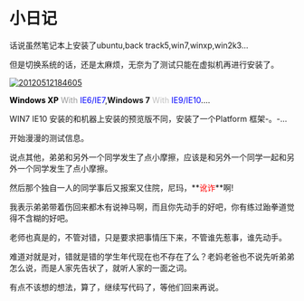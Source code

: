 # 小日记

话说虽然笔记本上安装了ubuntu,back track5,win7,winxp,win2k3...

但是切换系统的话，还是太麻烦，无奈为了测试只能在虚拟机再进行安装了。 

[![20120512184605](https://attachment.soulteary.com/2012/05/13/20120512184605.jpg "20120512184605")](https://attachment.soulteary.com/2012/05/13/20120512184605.jpg) 

<span style="color: #000000;">**Windows XP** <span style="color: #999999;">With</span></span> <span style="color: #0000ff;">IE6/IE7</span>,**Windows 7** <span style="color: #c0c0c0;">With</span> <span style="color: #0000ff;">IE9/IE10</span>.... 

WIN7 IE10 安装的和机器上安装的预览版不同，安装了一个Platform 框架-。-... 

开始漫漫的测试信息。 

说点其他，弟弟和另外一个同学发生了点小摩擦，应该是和另外一个同学一起和另外一个同学发生了点小摩擦。 

然后那个独自一人的同学事后又报案又住院，尼玛，**<span style="color: #ff0000;">讹诈</span>**啊! 

我表示弟弟带着伤回来都木有说神马啊，而且你先动手的好吧，你有练过跆拳道觉得不含糊的好吧。 

老师也真是的，不管对错，只是要求把事情压下来，不管谁先惹事，谁先动手。 

难道对就是对，错就是错的学生年代现在也不存在了么？老妈老爸也不说先听弟弟怎么说，而是人家先告状了，就听人家的一面之词。 

有点不该想的想法，算了，继续写代码了，等他们回来再说。

